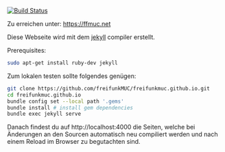 [![Build Status](https://travis-ci.org/freifunkMUC/freifunkmuc.github.io.svg?branch=master)](https://travis-ci.org/freifunkMUC/freifunkmuc.github.io)

Zu erreichen unter: https://ffmuc.net

Diese Webseite wird mit dem [jekyll](https://jekyllrb.com) compiler erstellt.


Prerequisites:
```bash
sudo apt-get install ruby-dev jekyll
```

Zum lokalen testen sollte folgendes genügen:

```bash
git clone https://github.com/freifunkMUC/freifunkmuc.github.io.git
cd freifunkmuc.github.io
bundle config set --local path '.gems'
bundle install # install gem dependencies
bundle exec jekyll serve
```

Danach findest du auf http://localhost:4000 die Seiten, welche bei Änderungen an den Sourcen automatisch neu compiliert werden und nach einem Reload im Browser zu begutachten sind.
